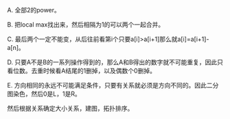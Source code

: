 A. 全部2的power。

B. 把local max找出来，然后相隔为1的可以两个一起合并。

C. 最后两个一定不能变，从后往前看第i个只要a[i]>a[i+1]那么就a[i]=a[i+1]-a[n]。

D. 只要A不是B的一系列操作得到的，那么A和B得出的数字就不可能重复，因此只看位数。去重时候看A结尾的1删掉，以及偶数个0删掉。
   
E. 方向相同的永远不可能满足条件，只要有关系就必须是方向不同的。因此二分图染色，然后0是L，1是R。
    
   然后根据关系确定大小关系，建图，拓扑排序。
   
